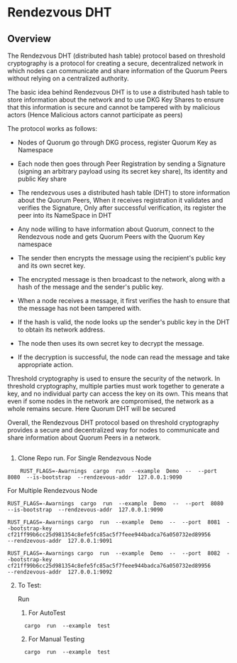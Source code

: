   
# Rendezvous DHT  
## Overview
  

The Rendezvous DHT (distributed hash table) protocol based on threshold cryptography is a protocol for creating a secure, decentralized network in which nodes can communicate and share information of the Quorum Peers without relying on a centralized authority.  

The basic idea behind Rendezvous DHT is to use a distributed hash table to store information about the network and to use DKG Key Shares to ensure that this information is secure and cannot be tampered with by malicious actors (Hence Malicious actors cannot participate as peers)

The protocol works as follows:

-  Nodes of Quorum go through DKG process, register Quorum Key as Namespace
    
- Each node then goes through Peer Registration by sending a Signature (signing an arbitrary payload using its secret key share), Its identity and public Key share
    
- The rendezvous uses a distributed hash table (DHT) to store information about the Quorum Peers, When it receives registration it validates and verifies the Signature, Only after successful verification, its register the peer into its NameSpace in DHT
    
- Any node willing to have information about Quorum, connect to the Rendezvous node and gets Quorum Peers with the Quorum Key namespace
    
- The sender then encrypts the message using the recipient's public key and its own secret key.
    
- The encrypted message is then broadcast to the network, along with a hash of the message and the sender's public key.
    
-  When a node receives a message, it first verifies the hash to ensure that the message has not been tampered with.
    
-  If the hash is valid, the node looks up the sender's public key in the DHT to obtain its network address.
    
-  The node then uses its own secret key to decrypt the message.
    
-   If the decryption is successful, the node can read the message and take appropriate action.
    

Threshold cryptography is used to ensure the security of the network. In threshold cryptography, multiple parties must work together to generate a key, and no individual party can access the key on its own. This means that even if some nodes in the network are compromised, the network as a whole remains secure. Here Quorum DHT will be secured

Overall, the Rendezvous DHT protocol based on threshold cryptography provides a secure and decentralized way for nodes to communicate and share information about Quorum Peers in a network.  

## 

1. Clone Repo run.
	For Single Rendezvous Node

```
	RUST_FLAGS=-Awarnings  cargo  run  --example  Demo  --  --port  8080  --is-bootstrap  --rendzevous-addr  127.0.0.1:9090
```

For Multiple Rendezvous Node

```
RUST_FLAGS=-Awarnings  cargo  run  --example  Demo  --  --port  8080  --is-bootstrap  --rendzevous-addr  127.0.0.1:9090
 
RUST_FLAGS=-Awarnings cargo  run  --example  Demo  --  --port  8081  --bootstrap-key  cf21ff99b6cc25d981354c8efe5fc85ac5f7feee944badca76a050732ed89956  
--rendzevous-addr  127.0.0.1:9091

RUST_FLAGS=-Awarnings cargo  run  --example  Demo  --  --port  8082  --bootstrap-key  cf21ff99b6cc25d981354c8efe5fc85ac5f7feee944badca76a050732ed89956    
--rendzevous-addr  127.0.0.1:9092
```

2. To Test: 

	Run 
	
	1. For AutoTest
	```
	  cargo  run  --example  test
	```
	  
	2. For Manual Testing

	```
	  cargo  run  --example  test
	```
